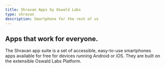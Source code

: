 ```yaml
---
title: Shravan Apps by Oswald Labs
type: shravan
description: Smartphone for the rest of us
---
```


<section class="hero triangle pb-0 pb-md-5">
	<div class="container">
		<div class="row justify-content-center">
			<div class="col-md-6 text-md-center mb-md-5">
				<h1>Apps that work for everyone.</h1>
				<p class="intro-para">The Shravan app suite is a set of accessible, easy-to-use smartphones apps available for free for devices running Android or iOS. They are built on the extensible Oswald Labs Platform.</p>
			</div>
		</div>
	</div>
</section>